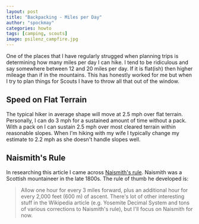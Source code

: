 ```yaml
---
layout: post
title: "Backpacking - Miles per Day"
author: "spockmay"
categories: howto
tags: [camping, scouts]
image: psilenz_campfire.jpg
---
```


One of the places that I have regularly strugged when planning trips is determining how many miles per day I can hike. I tend to be ridiculous and say somewhere between 12 and 20 miles per day. If it is flat(ish) then higher mileage than if in the mountains. This has honestly worked for me but when I try to plan things for Scouts I have to throw all that out of the window.

## Speed on Flat Terrain
The typical hiker in average shape will move at 2.5 mph over flat terrain. Personally, I can do 3 mph for a sustained amount of time without a pack. With a pack on I can sustain 2.5 mph over most cleared terrain within reasonable slopes. When I'm hiking with my wife I typically change my estimate to 2.2 mph as she doesn't handle slopes well.

## Naismith's Rule
In researching this article I came across [Naismith's rule](https://en.wikipedia.org/wiki/Naismith%27s_rule). Naismith was a Scottish mountaineer in the late 1800s. The rule of thumb he developed is:
> Allow one hour for every 3 miles forward, plus an additional hour for every 2,000 feet (600 m) of ascent.
There's lot of other interesting stuff in the Wikipedia article (e.g. Yosemite Decimal System and tons of various corrections to Naismith's rule), but I'll focus on Naismith for now.

